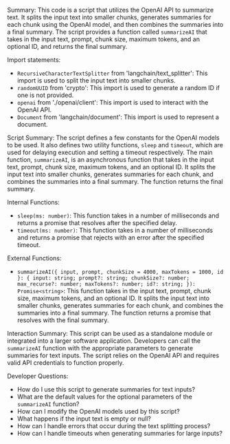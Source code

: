 Summary:
This code is a script that utilizes the OpenAI API to summarize text. It splits the input text into smaller chunks, generates summaries for each chunk using the OpenAI model, and then combines the summaries into a final summary. The script provides a function called `summarizeAI` that takes in the input text, prompt, chunk size, maximum tokens, and an optional ID, and returns the final summary.

Import statements:
- `RecursiveCharacterTextSplitter` from 'langchain/text_splitter': This import is used to split the input text into smaller chunks.
- `randomUUID` from 'crypto': This import is used to generate a random ID if one is not provided.
- `openai` from './openai/client': This import is used to interact with the OpenAI API.
- `Document` from 'langchain/document': This import is used to represent a document.

Script Summary:
The script defines a few constants for the OpenAI models to be used. It also defines two utility functions, `sleep` and `timeout`, which are used for delaying execution and setting a timeout respectively. The main function, `summarizeAI`, is an asynchronous function that takes in the input text, prompt, chunk size, maximum tokens, and an optional ID. It splits the input text into smaller chunks, generates summaries for each chunk, and combines the summaries into a final summary. The function returns the final summary.

Internal Functions:
- `sleep(ms: number)`: This function takes in a number of milliseconds and returns a promise that resolves after the specified delay.
- `timeout(ms: number)`: This function takes in a number of milliseconds and returns a promise that rejects with an error after the specified timeout.

External Functions:
- `summarizeAI({ input, prompt, chunkSize = 4000, maxTokens = 1000, id }: { input: string; prompt?: string; chunkSize?: number; max_recurse?: number; maxTokens?: number; id?: string; }): Promise<string>`: This function takes in the input text, prompt, chunk size, maximum tokens, and an optional ID. It splits the input text into smaller chunks, generates summaries for each chunk, and combines the summaries into a final summary. The function returns a promise that resolves with the final summary.

Interaction Summary:
This script can be used as a standalone module or integrated into a larger software application. Developers can call the `summarizeAI` function with the appropriate parameters to generate summaries for text inputs. The script relies on the OpenAI API and requires valid API credentials to function properly.

Developer Questions:
- How do I use this script to generate summaries for text inputs?
- What are the default values for the optional parameters of the `summarizeAI` function?
- How can I modify the OpenAI models used by this script?
- What happens if the input text is empty or null?
- How can I handle errors that occur during the text splitting process?
- How can I handle timeouts when generating summaries for large inputs?
